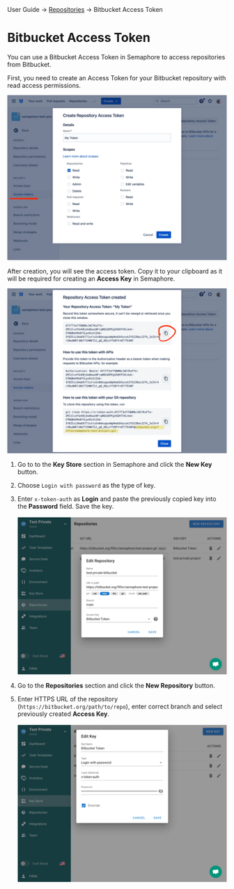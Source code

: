 <div class="breadcrumbs">
    User Guide
    → <a href="/user-guide/repositories">Repositories</a>
    → Bitbucket Access Token
</div>

# Bitbucket Access Token

You can use a Bitbucket Access Token in Semaphore to access repositories from Bitbucket.

First, you need to create an Access Token for your Bitbucket repository with read access permissions.

![](<../../.gitbook/assets/bitbucket_access_token_1.webp>)


After creation, you will see the access token. Copy it to your clipboard as it will be required for creating an **Access Key** in Semaphore.

![](<../../.gitbook/assets/bitbucket_access_token_2.webp>)

1. Go to to the **Key Store** section in Semaphore and click the **New Key** button.

2. Choose `Login with password` as the type of key.

3. Enter `x-token-auth` as **Login** and paste the previously copied key into the **Password** field. Save the key.<br><br>![](<../../.gitbook/assets/bitbucket_access_token_3.webp>)

4. Go to the **Repositories** section and click the **New Repository** button.

5. Enter HTTPS URL of the repository (`https://bitbucket.org/path/to/repo`), enter correct branch and select previously created **Access Key**.<br><br>![](<../../.gitbook/assets/bitbucket_access_token_4.webp>)